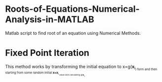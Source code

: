# Roots-of-Equations-Numerical-Analysis-in-MATLAB
Matlab script to find root of an equation using Numerical Methods.<br/>

# Fixed Point Iteration
This method works by transforming the initial equation to x=g(**x**<sub>i<sub/>) form and then starting from some random initial **x=x**<sub>i<sub/> value and calculating g(**x**<sub>i<sub/>).
